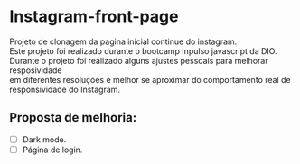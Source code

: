# Instagram-front-page

Projeto de clonagem da pagina inicial continue do instagram.<br>
Este projeto foi realizado durante o bootcamp Inpulso javascript da DIO.<br>
Durante o projeto foi realizado alguns ajustes pessoais para melhorar resposividade <br>
em diferentes resoluções e melhor se aproximar do comportamento real de responsividade do Instagram.

## Proposta de melhoria:
  - [ ] Dark mode.
  - [ ] Página de login.

